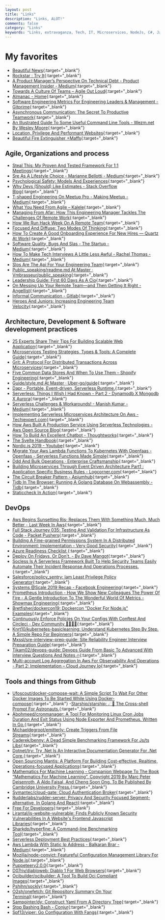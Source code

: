 ```yaml
---
layout: post
title: "Links"
description: "Links, ALOT!"
comments: false
category: "Links"
keywords: "Links, extravaganza, Tech, IT, Microservices, NodeJs, C#, Javascript, Solution architecture"
---
```

<!-- markdownlint-disable MD033 MD020-->
# My favorites<a name="favorites"></a>

- [Beautiful News](https://informationisbeautiful.net/beautifulnews/){:target="_blank"}
- [Rockstar : Try It](https://codewithrockstar.com/online?load=/rockstar/examples/99_beers.rock){:target="_blank"}
- [A Product Manager’s​ Perspective On Technical Debt - Product Management Insider - Medium](https://medium.com/pminsider/a-product-managers-perspective-on-technical-debt-72fc8c91ed51){:target="_blank"}
- [Towards A Culture Of Teams – Agile Out Loud](https://agileoutloud.wordpress.com/2019/10/17/towards-a-culture-of-teams/){:target="_blank"}
- [Almanac - Home](https://askalmanac.com/home?ref=producthunt){:target="_blank"}
- [Software Engineering Metrics For Engineering Leaders & Management - Gitprime](https://www.gitprime.com/guides/code-review/){:target="_blank"}
- [Asynchronous Communication: The Secret To Productive Teamwork](https://doist.com/blog/asynchronous-communication/){:target="_blank"}
- [An Illustrated Guide To Some Useful Command Line Tools - Wezm.net By Wesley Moore](https://www.wezm.net/technical/2019/10/useful-command-line-tools/){:target="_blank"}
- [Location, Privilege And Performant Websites](https://blog.stephaniestimac.com/posts/10-30-2019-performance/){:target="_blank"}
- [Beautiful Fire Extinguisher +Maffs](https://www.maffs.jp/c/extinguisher/vf1ham){:target="_blank"}

## Agile, Organizations and process<a name="agile"></a>

- [Steal This: My Proven And Tested Framework For 1:1 Meetings](https://medium.com/swlh/https-medium-com-rukmini-reddy-1-1-meetings-bdac39deeb22){:target="_blank"}
- [Sre As A Lifestyle Choice - Marianne Bellotti - Medium](https://medium.com/@bellmar/sre-as-a-lifestyle-choice-de9f5a82d73d){:target="_blank"}
- [Psychological Safety: Models And Experiences](https://www.infoq.com/articles/psychological-safety-models-experiences/){:target="_blank"}
- [Why Devs (Should) Like Estimates - Stack Overflow Blog](https://stackoverflow.blog/2019/10/23/why-devs-should-like-estimates/){:target="_blank"}
- [T-shaped Engineering On Meetup Pro - Making Meetup - Medium](https://medium.com/making-meetup/t-shaped-engineering-on-meetup-pro-1e0a38df7f5b){:target="_blank"}
- [What You Need From Agile – Kalele](https://kalele.io/what-you-need-from-agile/){:target="_blank"}
- [Managing From Afar: How This Engineering Manager Tackles The Challenges Of Remote Work](https://blog.gitprime.com/engineering-manager-remote-work/){:target="_blank"}
- [How We Run Hack Week On A Remote Team](https://open.buffer.com/hack-week-remote/){:target="_blank"}
- [Focused And Diffuse: Two Modes Of Thinking](https://fs.blog/2019/10/focused-diffuse-thinking/){:target="_blank"}
- [How To Create A Good Onboarding Experience For New Hires — Quartz At Work](https://qz.com/work/1712534/how-to-create-a-good-onboarding-experience-for-new-hires/){:target="_blank"}
- [Software Quality, Bugs And Slas - The Startup - Medium](https://medium.com/swlh/software-quality-bugs-and-slas-3d4a6bf7aa5e){:target="_blank"}
- [How To Make Tech Interviews A Little Less Awful - Rachel Thomas - Medium](https://medium.com/@racheltho/how-to-make-tech-interviews-a-little-less-awful-c29f35431987){:target="_blank"}
- [Slos Are The Api For Your Engineering Team](https://www.infoq.com/articles/slos-engineering-team-API/){:target="_blank"}
- [Public_speaking/readme.md At Master · Vmbrasseur/public_speaking](https://github.com/vmbrasseur/Public_Speaking/blob/master/README.md){:target="_blank"}
- [Leadership Guide: First 60 Days As A Cio](https://www.pluralsight.com/resource-center/guides/first-60-days/thank-you){:target="_blank"}
- [On Messing Up Your Remote Team—and Then Getting It Right - Angellist](https://angel.co/blog/on-messing-up-your-remote-team-and-then-getting-it-right){:target="_blank"}
- [Informal Communication - Gitlab](https://about.gitlab.com/company/culture/all-remote/informal-communication/){:target="_blank"}
- [Heroes And Juniors: Increasing Engineering Team Velocity](https://medium.com/@bellmar/heroes-and-juniors-increasing-engineering-team-velocity-97ce6a59103e){:target="_blank"}

## Architecture, Development & Software development practices <a name="development"></a>

- [25 Experts Share Their Tips For Building Scalable Web Application](https://www.simform.com/tips-building-scalable-web-applications/){:target="_blank"}
- [Microservices Testing Strategies, Types & Tools: A Complete Guide](https://www.simform.com/microservice-testing-strategies/){:target="_blank"}
- [Grit: A Protocol For Distributed Transactions Across Microservices](https://tech.ebayinc.com/engineering/grit-a-protocol-for-distributed-transactions-across-microservices/){:target="_blank"}
- [Five Common Data Stores And When To Use Them – Shopify Engineering](https://engineering.shopify.com/blogs/engineering/five-common-data-stores-usage){:target="_blank"}
- [Guide/style.md At Master · Uber-go/guide](https://github.com/uber-go/guide/blob/master/style.md){:target="_blank"}
- [Dapr - Portable, Event-driven, Serverless Runtime.](https://dapr.io/){:target="_blank"}
- [Serverless: Things I Wish I Had Known - Part 2 - Dynamodb X Mongodb X Aurora](https://medium.com/@cbernardes/serverless-things-i-wish-i-had-known-part-2-dynamodb-x-mongodb-x-aurora-serverless-1053cfddff36){:target="_blank"}
- [Serverless Challenges & Workarounds! - Manish Kumar - Medium](https://medium.com/@mkumar9009/serverless-challenges-workarounds-a3354750360b){:target="_blank"}
- [Implementing Serverless Microservices Architecture On Aws - Techiexpert.com](https://www.techiexpert.com/implementing-serverless-microservices-architecture-on-aws/){:target="_blank"}
- [How Aws Built A Production Service Using Serverless Technologies - Aws Open Source Blog](https://aws.amazon.com/blogs/opensource/real-world-serverless-application/){:target="_blank"}
- [How To Build An Excellent Chatbot - Thoughtworks](https://www.thoughtworks.com/insights/blog/how-build-excellent-chatbot){:target="_blank"}
- [The Svelte Handbook](https://www.freecodecamp.org/news/the-svelte-handbook/){:target="_blank"}
- [Nordic.js 2019 - Youtube](https://www.youtube.com/playlist?list=PLGP3VO5jDf8x0gh5H7dZ41F0nVDlwDMuy#nordicjs){:target="_blank"}
- [Migrate Your Aws Lambda Functions To Kubernetes With Openfaas - Openfaas - Serverless Functions Made Simple](https://www.openfaas.com/blog/lambda-to-openfaas/){:target="_blank"}
- [Ddd And Bulk Operations · Enterprise Craftsmanship](https://enterprisecraftsmanship.com/posts/ddd-bulk-operations/){:target="_blank"}
- [Building Microservices Through Event Driven Architecture Part1 : Application Specific Business Rules - Logcorner.com](http://logcorner.com/building-microservices-through-event-driven-architecture-part1-application-specific-business-rules/){:target="_blank"}
- [The Circuit Breaker Pattern - Apiumhub](https://apiumhub.com/tech-blog-barcelona/the-circuit-breaker-pattern/){:target="_blank"}
- [Tidb In The Browser: Running A Golang Database On Webassembly - Tidb](https://pingcap.com/blog/tidb-in-the-browser-running-a-golang-database-on-webassembly/){:target="_blank"}
- [Staticcheck In Action](https://superhighway.dev/staticcheck-in-action){:target="_blank"}

## DevOps<a name="devops"></a>

- [Aws Begins Sunsetting Ris; Replaces Them With Something Much, Much Better - Last Week In Aws](https://www.lastweekinaws.com/blog/aws-begins-sunsetting-ris-replaces-them-with-something-much-much-better/){:target="_blank"}
- [Full Stack Journey 035: Testing And Validation For Infrastructure As Code - Packet Pushers](https://packetpushers.net/podcast/full-stack-journey-035-testing-and-validation-for-infrastructure-as-code/){:target="_blank"}
- [Building A Fine-grained Permissions System In A Distributed Environment: Implementation - Very Good Security](https://blog.verygoodsecurity.com/posts/building-a-fine-grained-permissions-system-in-a-distributed-environment/){:target="_blank"}
- [Azure Readiness Checklist ](https://github.com/ghostinthewires/Azure-Readiness-Checklist){:target="_blank"}
- [Deploy On Fridays, Or Don't. - By Dave Mangot](https://hackernoon.com/deploy-on-fridays-or-dont-qg2y32jk){:target="_blank"}
- [Socless Is A Serverless Framework Built To Help Security Teams Easily Automate Their Incident Response And Operations Processes.](https://twilio-labs.github.io/socless/){:target="_blank"}
- [Salesforce/policy_sentry: Iam Least Privilege Policy Generator](https://github.com/salesforce/policy_sentry){:target="_blank"}
- [Systems @Scale 2019 Recap - Facebook Engineering](https://engineering.fb.com/networking-traffic/systems-scale-2019/){:target="_blank"}
- [Prometheus Introduction - How We Show New Colleagues The Power Of Fire - A Gentle Introduction To The Wonderful World Of Metrics - Showmax Engineering](https://tech.showmax.com/2019/10/prometheus-introduction/){:target="_blank"}
- [Bretfisher/dockercon19: Dockercon "Docker For Node.js" Examples](https://github.com/BretFisher/dockercon19){:target="_blank"}
- [Continuously Enforce Policies On Your Configs With Conftest And Circleci - Dev Community 👩‍💻👨‍💻](https://dev.to/kenfdev/continuously-enforce-policies-on-your-configs-with-conftest-and-circleci-1afd){:target="_blank"}
- [Knrt10/kubernetes-basiclearning: Understand Kubernetes Step By Step. A Simple Repo For Beginners](https://github.com/knrt10/kubernetes-basicLearning){:target="_blank"}
- [Mxssl/sre-interview-prep-guide: Site Reliability Engineer Interview Preparation Guide](https://github.com/mxssl/sre-interview-prep-guide){:target="_blank"}
- [Tikam02/devops-guide: Devops Guide From Basic To Advanced With Interview Questions And Notes 🔥](https://github.com/Tikam02/DevOps-Guide){:target="_blank"}
- [Multi-account Log Aggregation In Aws For Observability And Operations - Part 2: Implementation – Cloud Journey Io](https://www.cloudjourney.io/articles/publiccloud/central_logging_part_2-su/){:target="_blank"}

## Tools and things from Github <a name="tools"></a>

- [Ufoscout/docker-compose-wait: A Simple Script To Wait For Other Docker Images To Be Started While Using Docker-compose](https://github.com/ufoscout/docker-compose-wait){:target="_blank"}
-[Starship/starship: ☄🌌️ The Cross-shell Prompt For Astronauts.](https://github.com/starship/starship){:target="_blank"}
- [Abohmeed/cronmanager: A Tool For Monitoring Linux Cron Jobs Duration And Exit Status Using Node Exporter And Prometheus. Written In Go.](https://github.com/abohmeed/cronmanager){:target="_blank"}
- [Michaeldegroot/emitterly: Create Triggers From File Streams](https://github.com/michaeldegroot/Emitterly){:target="_blank"}
- [Caderek/benny: A Dead Simple Benchmarking Framework For Js/ts Libs](https://github.com/caderek/benny){:target="_blank"}
- [Dotnet/try: Try .Net Is An Interactive Documentation Generator For .Net Core.](https://github.com/dotnet/try?WT.mc_id=-blog-scottha){:target="_blank"}
- [Open Sourcing Mantis: A Platform For Building Cost-effective, Realtime, Operations-focused Applications](https://medium.com/netflix-techblog/open-sourcing-mantis-a-platform-for-building-cost-effective-realtime-operations-focused-5b8ff387813a){:target="_blank"}
- [Mathematics For Machine Learning - Companion Webpage To The Book “Mathematics For Machine Learning”. Copyright 2019 By Marc Peter Deisenroth, A Aldo Faisal, And Cheng Soon Ong. To Be Published By Cambridge University Press.](https://mml-book.github.io/){:target="_blank"}
- [Symantec/cloud-gate: Cloud Authentication Broker](https://github.com/Symantec/cloud-gate){:target="_blank"}
- [Rudderlabs/rudder-server: Privacy And Security Focused Segment-alternative, In Golang And React](https://github.com/rudderlabs/rudder-server){:target="_blank"}
- [Free For Developers](https://free-for.dev/#/){:target="_blank"}
- [Lirantal/is-website-vulnerable: Finds Publicly Known Security Vulnerabilities In A Website's Frontend Javascript Libraries](https://github.com/lirantal/is-website-vulnerable){:target="_blank"}
- [Sharkdp/hyperfine: A Command-line Benchmarking Tool](https://github.com/sharkdp/hyperfine){:target="_blank"}
- [Serverless Deployment Best Practices](https://serverless.com/blog/serverless-deployment-best-practices/){:target="_blank"}
- [Aws Lambda With Static Ip Address - Balkaran Brar - Medium](https://medium.com/@balkaran.brar/aws-lambda-with-static-ip-address-c82e3043c2ed){:target="_blank"}
- [Mozilla/node-convict: Featureful Configuration Management Library For Node.js](https://github.com/mozilla/node-convict){:target="_blank"}
- [Puppeteerv2.0.0](https://pptr.dev/){:target="_blank"}
- [D07riv/diabloweb: Diablo 1 For Web Browsers](https://github.com/d07RiV/diabloweb){:target="_blank"}
- [Ocibuilder/ocibuilder: A Tool To Build Oci Compliant Images](https://github.com/ocibuilder/ocibuilder){:target="_blank"}
- [Pshihn/sockly](https://github.com/pshihn/sockly){:target="_blank"}
- [O2sh/onefetch: Git Repository Summary On Your Terminal](https://github.com/o2sh/onefetch){:target="_blank"}
- [Sampointer/dy: Construct Yaml From A Directory Tree](https://github.com/sampointer/dy){:target="_blank"}
- [Stop Bashing Bash - Conjur](https://www.conjur.org/blog/stop-bashing-bash/){:target="_blank"}
- [Spf13/viper: Go Configuration With Fangs](https://github.com/spf13/viper){:target="_blank"}